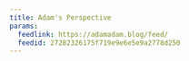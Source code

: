```yaml
---
title: Adam's Perspective
params:
  feedlink: https://adamadam.blog/feed/
  feedid: 27282326175f719e9e6e5e9a2778d250
---
```

